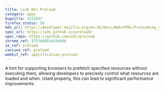 ```yaml
---
title: Link Rel Preload
category: apps
bugzilla: 1222633
firefox_status: 56
mdn_url: https://developer.mozilla.org/en-US/docs/Web/HTML/Preloading_content
spec_url: https://w3c.github.io/preload/
spec_repo: https://github.com/w3c/preload
chrome_ref: 5757468554559488
ie_ref: preload
caniuse_ref: preload
webkit_ref: specification-preload
---
```


A hint for supporting browsers to prefetch specified resources without executing them, allowing developers to precisely control what resources are loaded and when. Used properly, this can lead to significant performance improvements.
